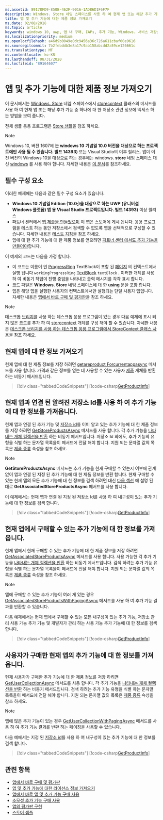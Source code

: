 ```yaml
---
ms.assetid: 89178FD9-850B-462F-9016-1AD86D1F6F7F
description: Windows. Store 네임 스페이스를 사용 하 여 현재 앱 또는 해당 추가 기능 중 하나에 대 한 매장 관련 제품 정보를 가져오는 방법에 대해 알아봅니다.
title: 앱 및 추가 기능에 대한 제품 정보 가져오기
ms.date: 02/08/2018
ms.topic: article
keywords: windows 10, uwp, 앱 내 구매, IAPs, 추가 기능, Windows. 서비스 저장소
ms.localizationpriority: medium
ms.openlocfilehash: a46d9b0049e0dc9456a36c726a611cbaf00e9616
ms.sourcegitcommit: 7b2febddb3e8a17c9ab158abcdd2a59ce126661c
ms.translationtype: MT
ms.contentlocale: ko-KR
ms.lasthandoff: 08/31/2020
ms.locfileid: "89164607"
---
```

# <a name="get-product-info-for-apps-and-add-ons"></a>앱 및 추가 기능에 대한 제품 정보 가져오기

이 문서에서는 [Windows. Store](/uwp/api/windows.services.store) 네임 스페이스에서 [storecontext](/uwp/api/windows.services.store.storecontext) 클래스의 메서드를 사용 하 여 현재 앱 또는 해당 추가 기능 중 하나에 대 한 저장소 관련 정보에 액세스 하는 방법을 보여 줍니다.

전체 샘플 응용 프로그램은 [Store 샘플](https://github.com/Microsoft/Windows-universal-samples/tree/master/Samples/Store)을 참조 하세요.

> [!NOTE]
> Windows 10, 버전 1607에 **는 windows 10** **기념일 10.0 버전을 대상으로 하는 프로젝트에만 사용 될 수 있습니다. 빌드 14393)** 또는 Visual Studio의 이후 릴리스. 앱이 이전 버전의 Windows 10을 대상으로 하는 경우에는 windows. **store** 네임 스페이스 대신 [windows](/uwp/api/windows.applicationmodel.store) 를 사용 해야 합니다. 자세한 내용은 [이 문서](in-app-purchases-and-trials-using-the-windows-applicationmodel-store-namespace.md)를 참조하세요.

## <a name="prerequisites"></a>필수 구성 요소

이러한 예제에는 다음과 같은 필수 구성 요소가 있습니다.
* **Windows 10 기념일 Edition (10.0;)을 대상으로 하는 UWP (유니버설 Windows 플랫폼) 앱 용 Visual Studio 프로젝트입니다. 빌드 14393)** 이상 릴리스
* 파트너 센터에서 [앱 제출을 만들었으며](../publish/app-submissions.md) 이 앱은 스토어에 게시 됩니다. 응용 프로그램을 테스트 하는 동안 저장소에서 검색할 수 없도록 앱을 선택적으로 구성할 수 있습니다. 자세한 내용은 [테스트 지침](in-app-purchases-and-trials.md#testing)을 참조 하세요.
* 앱에 대 한 추가 기능에 대 한 제품 정보를 얻으려면 [파트너 센터 에서도 추가 기능을 만들어야](../publish/add-on-submissions.md)합니다.

이 예제의 코드는 다음을 가정 합니다.
* 이 코드는 이름이 인 [ProgressRing](/uwp/api/windows.ui.xaml.controls.progressring) TextBlock이 포함 된 [페이지](/uwp/api/windows.ui.xaml.controls.page) 의 컨텍스트에서 실행 됩니다 ```workingProgressRing``` [TextBlock](/uwp/api/windows.ui.xaml.controls.textblock) ```textBlock``` . 이러한 개체를 사용 하 여 비동기 작업이 진행 중임을 나타내고 출력 메시지를 각각 표시 합니다.
* 코드 파일은 **Windows. Store** 네임 스페이스에 대 한 **using** 문을 포함 합니다.
* 앱은 해당 앱을 실행한 사용자의 컨텍스트에서만 실행되는 단일 사용자 앱입니다. 자세한 내용은 [앱에서 바로 구매 및 평가판](in-app-purchases-and-trials.md#api_intro)을 참조 하세요.

> [!NOTE]
> 데스크톱 [브리지](https://developer.microsoft.com/windows/bridges/desktop)를 사용 하는 데스크톱 응용 프로그램이 있는 경우 다음 예제에 표시 되지 않은 코드를 추가 하 여 [storecontext](/uwp/api/windows.services.store.storecontext) 개체를 구성 해야 할 수 있습니다. 자세한 내용은 [데스크톱 브리지를 사용 하는 데스크톱 응용 프로그램에서 StoreContext 클래스 사용](in-app-purchases-and-trials.md#desktop)을 참조 하세요.

## <a name="get-info-for-the-current-app"></a>현재 앱에 대 한 정보 가져오기

현재 앱에 대 한 제품 정보를 저장 하려면 [getareproduct Forcurrentappasync](/uwp/api/windows.services.store.storecontext.getstoreproductforcurrentappasync) 메서드를 사용 합니다. 가격과 같은 정보를 얻는 데 사용할 수 있는 사용자 [제품](/uwp/api/windows.services.store.storeproduct) 개체를 반환 하는 비동기 메서드입니다.

> [!div class="tabbedCodeSnippets"]
[!code-csharp[GetProductInfo](./code/InAppPurchasesAndLicenses_RS1/cs/GetAppInfoPage.xaml.cs#GetAppInfo)]

## <a name="get-info-for-add-ons-with-known-store-ids-that-are-associated-with-the-current-app"></a>현재 앱과 연결 된 알려진 저장소 Id를 사용 하 여 추가 기능에 대 한 정보를 가져옵니다.

현재 앱과 연결 된 추가 기능 및 [저장소 id](in-app-purchases-and-trials.md#store_ids)를 이미 알고 있는 추가 기능에 대 한 제품 정보를 저장 하려면 [GetStoreProductsAsync](/uwp/api/windows.services.store.storecontext.getstoreproductsasync) 메서드를 사용 합니다. 각 추가 기능을 [나타내는 개체 컬렉션을 반환](/uwp/api/windows.services.store.storeproduct) 하는 비동기 메서드입니다. 저장소 Id 외에도, 추가 기능의 유형을 식별 하는 문자열 목록을이 메서드에 전달 해야 합니다. 지원 되는 문자열 값의 목록은 [제품 종류](/uwp/api/windows.services.store.storeproduct.productkind) 속성을 참조 하세요.

> [!NOTE]
> **GetStoreProductsAsync** 메서드는 추가 기능을 현재 구매할 수 있는지 여부에 관계 없이 앱과 연결 된 지정 된 추가 기능에 대 한 제품 정보를 반환 합니다. 현재 구매할 수 있는 현재 앱의 모든 추가 기능에 대 한 정보를 검색 하려면 대신 [다음 섹션](#get-info-for-add-ons-that-are-available-for-purchase-from-the-current-app) 에 설명 된 대로 **GetAssociatedStoreProductsAsync** 메서드를 사용 합니다.

이 예제에서는 현재 앱과 연결 된 지정 된 저장소 Id를 사용 하 여 내구성이 있는 추가 기능에 대 한 정보를 검색 합니다.

> [!div class="tabbedCodeSnippets"]
[!code-csharp[GetProductInfo](./code/InAppPurchasesAndLicenses_RS1/cs/GetProductInfoPage.xaml.cs#GetProductInfo)]

## <a name="get-info-for-add-ons-that-are-available-for-purchase-from-the-current-app"></a>현재 앱에서 구매할 수 있는 추가 기능에 대 한 정보를 가져옵니다.

현재 앱에서 현재 구매할 수 있는 추가 기능에 대 한 제품 정보를 저장 하려면 [GetAssociatedStoreProductsAsync](/uwp/api/windows.services.store.storecontext.getassociatedstoreproductsasync) 메서드를 사용 합니다. 사용 가능한 각 추가 기능을 [나타내는 개체 컬렉션을 반환](/uwp/api/windows.services.store.storeproduct) 하는 비동기 메서드입니다. 검색 하려는 추가 기능 유형을 식별 하는 문자열 목록을이 메서드에 전달 해야 합니다. 지원 되는 문자열 값의 목록은 [제품 종류](/uwp/api/windows.services.store.storeproduct.productkind) 속성을 참조 하세요.

> [!NOTE]
> 앱에 구매할 수 있는 추가 기능이 여러 개 있는 경우 [GetAssociatedStoreProductsWithPagingAsync](/uwp/api/Windows.Services.Store.StoreContext.GetAssociatedStoreProductsWithPagingAsync) 메서드를 사용 하 여 추가 기능 결과를 반환할 수 있습니다.

다음 예제에서는 현재 앱에서 구매할 수 있는 모든 내구성이 있는 추가 기능, 저장소 관리 사용 가능 추가 기능 및 개발자가 관리 하는 사용 가능 추가 기능에 대 한 정보를 검색 합니다.

> [!div class="tabbedCodeSnippets"]
[!code-csharp[GetProductInfo](./code/InAppPurchasesAndLicenses_RS1/cs/GetAddOnInfoPage.xaml.cs#GetAddOnInfo)]


## <a name="get-info-for-add-ons-for-the-current-app-that-the-user-has-purchased"></a>사용자가 구매한 현재 앱의 추가 기능에 대 한 정보를 가져옵니다.

현재 사용자가 구매한 추가 기능에 대 한 제품 정보를 저장 하려면 [GetUserCollectionAsync](/uwp/api/windows.services.store.storecontext.getusercollectionasync) 메서드를 사용 합니다. 각 추가 기능을  [나타내는 개체 컬렉션을 반환](/uwp/api/windows.services.store.storeproduct) 하는 비동기 메서드입니다. 검색 하려는 추가 기능 유형을 식별 하는 문자열 목록을이 메서드에 전달 해야 합니다. 지원 되는 문자열 값의 목록은 [제품 종류](/uwp/api/windows.services.store.storeproduct.productkind) 속성을 참조 하세요.

> [!NOTE]
> 앱에 많은 추가 기능이 있는 경우 [GetUserCollectionWithPagingAsync](/uwp/api/windows.services.store.storecontext.getusercollectionwithpagingasync) 메서드를 사용 하 여 추가 기능 결과를 반환 하는 페이징을 사용할 수 있습니다.

다음 예에서는 지정 된 [저장소 id](in-app-purchases-and-trials.md#store_ids)를 사용 하 여 내구성이 있는 추가 기능에 대 한 정보를 검색 합니다.

> [!div class="tabbedCodeSnippets"]
[!code-csharp[GetProductInfo](./code/InAppPurchasesAndLicenses_RS1/cs/GetUserCollectionPage.xaml.cs#GetUserCollection)]

## <a name="related-topics"></a>관련 항목

* [앱에서 바로 구매 및 평가판](in-app-purchases-and-trials.md)
* [앱 및 추가 기능에 대한 라이선스 정보 가져오기](get-license-info-for-apps-and-add-ons.md)
* [앱에서 바로 앱 및 추가 기능 구매 사용](enable-in-app-purchases-of-apps-and-add-ons.md)
* [소모성 추가 기능 구매 사용](enable-consumable-add-on-purchases.md)
* [앱의 평가판 구현](implement-a-trial-version-of-your-app.md)
* [스토어 샘플](https://github.com/Microsoft/Windows-universal-samples/tree/master/Samples/Store)